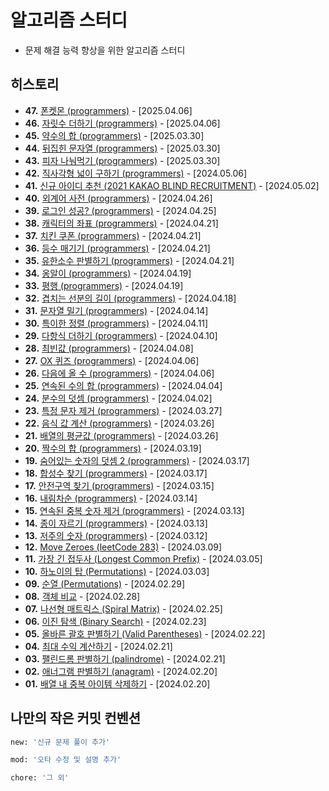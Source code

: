 # 알고리즘 스터디

- 문제 해결 능력 향상을 위한 알고리즘 스터디

## 히스토리

- **47.** [폰켓몬 (programmers)](https://github.com/cornian/algorithms/blob/main/47/index.js) - [2025.04.06]
- **46.** [자릿수 더하기 (programmers)](https://github.com/cornian/algorithms/blob/main/46/index.js) - [2025.04.06]
- **45.** [약수의 합 (programmers)](https://github.com/cornian/algorithms/blob/main/45/index.js) - [2025.03.30]
- **44.** [뒤집힌 문자열 (programmers)](https://github.com/cornian/algorithms/blob/main/44/index.js) - [2025.03.30]
- **43.** [피자 나눠먹기 (programmers)](https://github.com/cornian/algorithms/blob/main/43/index.js) - [2025.03.30]
- **42.** [직사각형 넓이 구하기 (programmers)](https://github.com/cornian/algorithms/blob/main/42/index.js) - [2024.05.06]
- **41.** [신규 아이디 추천 (2021 KAKAO BLIND RECRUITMENT)](https://github.com/cornian/algorithms/blob/main/41/index.js) - [2024.05.02]
- **40.** [외계어 사전 (programmers)](https://github.com/cornian/algorithms/blob/main/40/index.js) - [2024.04.26]
- **39.** [로그인 성공? (programmers)](https://github.com/cornian/algorithms/blob/main/39/index.js) - [2024.04.25]
- **38.** [캐릭터의 좌표 (programmers)](https://github.com/cornian/algorithms/blob/main/38/index.js) - [2024.04.21]
- **37.** [치킨 쿠폰 (programmers)](https://github.com/cornian/algorithms/blob/main/37/index.js) - [2024.04.21]
- **36.** [등수 매기기 (programmers)](https://github.com/cornian/algorithms/blob/main/36/index.js) - [2024.04.21]
- **35.** [유한소수 판별하기 (programmers)](https://github.com/cornian/algorithms/blob/main/35/index.js) - [2024.04.21]
- **34.** [옹알이 (programmers)](https://github.com/cornian/algorithms/blob/main/34/index.js) - [2024.04.19]
- **33.** [평행 (programmers)](https://github.com/cornian/algorithms/blob/main/33/index.js) - [2024.04.19]
- **32.** [겹치는 선분의 길이 (programmers)](https://github.com/cornian/algorithms/blob/main/32/index.js) - [2024.04.18]
- **31.** [문자열 밀기 (programmers)](https://github.com/cornian/algorithms/blob/main/31/index.js) - [2024.04.14]
- **30.** [특이한 정렬 (programmers)](https://github.com/cornian/algorithms/blob/main/30/index.js) - [2024.04.11]
- **29.** [다항식 더하기 (programmers)](https://github.com/cornian/algorithms/blob/main/29/index.js) - [2024.04.10]
- **28.** [최빈값 (programmers)](https://github.com/cornian/algorithms/blob/main/28/index.js) - [2024.04.08]
- **27.** [OX 퀴즈 (programmers)](https://github.com/cornian/algorithms/blob/main/27/index.js) - [2024.04.06]
- **26.** [다음에 올 수 (programmers)](https://github.com/cornian/algorithms/blob/main/26/index.js) - [2024.04.06]
- **25.** [연속된 수의 합 (programmers)](https://github.com/cornian/algorithms/blob/main/25/index.js) - [2024.04.04]
- **24.** [분수의 덧셈 (programmers)](https://github.com/cornian/algorithms/blob/main/24/index.js) - [2024.04.02]
- **23.** [특정 문자 제거 (programmers)](https://github.com/cornian/algorithms/blob/main/23/index.js) - [2024.03.27]
- **22.** [음식 값 계산 (programmers)](https://github.com/cornian/algorithms/blob/main/22/index.js) - [2024.03.26]
- **21.** [배열의 평균값 (programmers)](https://github.com/cornian/algorithms/blob/main/21/index.js) - [2024.03.26]
- **20.** [짝수의 합 (programmers)](https://github.com/cornian/algorithms/blob/main/20/index.js) - [2024.03.19]
- **19.** [숨어있는 숫자의 덧셈 2 (programmers)](https://github.com/cornian/algorithms/blob/main/19/index.js) - [2024.03.17]
- **18.** [합성수 찾기 (programmers)](https://github.com/cornian/algorithms/blob/main/18/index.js) - [2024.03.17]
- **17.** [안전구역 찾기 (programmers)](https://github.com/cornian/algorithms/blob/main/17/index.js) - [2024.03.15]
- **16.** [내림차순 (programmers)](https://github.com/cornian/algorithms/blob/main/16/index.js) - [2024.03.14]
- **15.** [연속된 중복 숫자 제거 (programmers)](https://github.com/cornian/algorithms/blob/main/15/index.js) - [2024.03.13]
- **14.** [종이 자르기 (programmers)](https://github.com/cornian/algorithms/blob/main/14/index.js) - [2024.03.13]
- **13.** [저주의 숫자 (programmers)](https://github.com/cornian/algorithms/blob/main/13/index.js) - [2024.03.12]
- **12.** [Move Zeroes (leetCode 283)](https://github.com/cornian/algorithms/blob/main/12/index.js) - [2024.03.09]
- **11.** [가장 긴 접두사 (Longest Common Prefix)](https://github.com/cornian/algorithms/blob/main/11/index.js) - [2024.03.05]
- **10.** [하노이의 탑 (Permutations)](https://github.com/cornian/algorithms/blob/main/10/index.js) - [2024.03.03]
- **09.** [순열 (Permutations)](https://github.com/cornian/algorithms/blob/main/09/index.js) - [2024.02.29]
- **08.** [객체 비교](https://github.com/cornian/algorithms/blob/main/08/index.js) - [2024.02.28]
- **07.** [나선형 매트릭스 (Spiral Matrix)](https://github.com/cornian/algorithms/blob/main/07/index.js) - [2024.02.25]
- **06.** [이진 탐색 (Binary Search)](https://github.com/cornian/algorithms/blob/main/06/index.js) - [2024.02.23]
- **05.** [올바른 괄호 판별하기 (Valid Parentheses)](https://github.com/cornian/algorithms/blob/main/05/index.js) - [2024.02.22]
- **04.** [최대 수익 계산하기](https://github.com/cornian/algorithms/blob/main/04/index.js) - [2024.02.21]
- **03.** [팰린드롬 판별하기 (palindrome)](https://github.com/cornian/algorithms/blob/main/03/index.js) - [2024.02.21]
- **02.** [애너그램 판별하기 (anagram)](https://github.com/cornian/algorithms/blob/main/02/index.js) - [2024.02.20]
- **01.** [배열 내 중복 아이템 삭제하기](https://github.com/cornian/algorithms/blob/main/01/index.js) - [2024.02.20]

## 나만의 작은 커밋 컨벤션

```bash
new: '신규 문제 풀이 추가'

mod: '오타 수정 및 설명 추가'

chore: '그 외'
```
